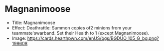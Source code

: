 # Magnanimoose
- Title:  Magnanimoose
- Effect:  Deathrattle: Summon copies of2 minions from your teammate'swarband. Set their Health to 1 (except Magnanimoose).
- Image:  https://cards.hearthpwn.com/enUS/bgs/BGDUO_105_G_bg.png?198608

